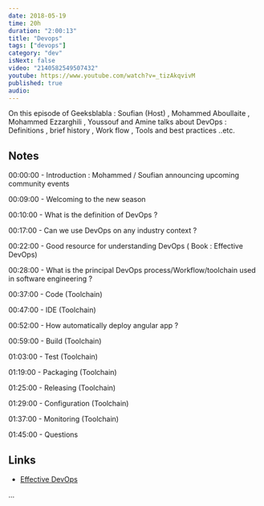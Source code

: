 ```yaml
---
date: 2018-05-19
time: 20h
duration: "2:00:13"
title: "Devops"
tags: ["devops"]
category: "dev"
isNext: false
video: "2140582549507432"
youtube: https://www.youtube.com/watch?v=_tizAkqvivM
published: true
audio:
---
```


On this episode of Geeksblabla : Soufian (Host) , Mohammed Aboullaite , Mohammed Ezzarghili , Youssouf and Amine talks about DevOps : Definitions , brief history , Work flow , Tools and best practices ..etc.

## Notes

00:00:00 - Introduction : Mohammed / Soufian announcing upcoming community events

00:09:00 - Welcoming to the new season

00:10:00 - What is the definition of DevOps ?

00:17:00 - Can we use DevOps on any industry context ?

00:22:00 - Good resource for understanding DevOps ( Book : Effective DevOps)

00:28:00 - What is the principal DevOps process/Workflow/toolchain used in software engineering ?

00:37:00 - Code (Toolchain)

00:47:00 - IDE (Toolchain)

00:52:00 - How automatically deploy angular app ?

00:59:00 - Build (Toolchain)

01:03:00 - Test (Toolchain)

01:19:00 - Packaging (Toolchain)

01:25:00 - Releasing (Toolchain)

01:29:00 - Configuration (Toolchain)

01:37:00 - Monitoring (Toolchain)

01:45:00 - Questions

## Links

- [Effective DevOps](http://shop.oreilly.com/product/0636920039846.do)

...
